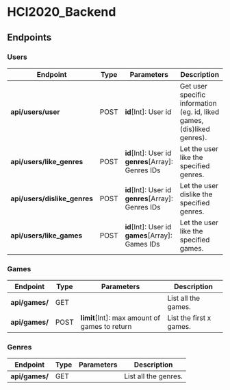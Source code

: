 # HCI2020_Backend

## Endpoints

### Users

| Endpoint                     | Type | Parameters                                             | Description                                                             |
| ---------------------------- | ---- | ------------------------------------------------------ | ----------------------------------------------------------------------- |
| **api/users/user**           | POST | **id**[Int]: User id                                   | Get user specific information (eg. id, liked games, (dis)liked genres). |
| **api/users/like_genres**    | POST | **id**[Int]: User id<br/>**genres**[Array]: Genres IDs | Let the user like the specified genres.                                 |
| **api/users/dislike_genres** | POST | **id**[Int]: User id<br/>**genres**[Array]: Genres IDs | Let the user dislike the specified genres.                              |
| **api/users/like_games**     | POST | **id**[Int]: User id<br/>**games**[Array]: Games IDs   | Let the user like the specified games.                                  |

### Games

| Endpoint       | Type | Parameters                                    | Description             |
| -------------- | ---- | --------------------------------------------- | ----------------------- |
| **api/games/** | GET  |                                               | List all the games.     |
| **api/games/** | POST | **limit**[Int]: max amount of games to return | List the first x games. |

### Genres

| Endpoint       | Type | Parameters | Description          |
| -------------- | ---- | ---------- | -------------------- |
| **api/games/** | GET  |            | List all the genres. |
